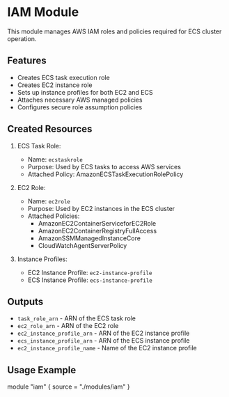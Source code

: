 # IAM Module

This module manages AWS IAM roles and policies required for ECS cluster operation.

## Features
- Creates ECS task execution role
- Creates EC2 instance role
- Sets up instance profiles for both EC2 and ECS
- Attaches necessary AWS managed policies
- Configures secure role assumption policies

## Created Resources
1. ECS Task Role:
   - Name: `ecstaskrole`
   - Purpose: Used by ECS tasks to access AWS services
   - Attached Policy: AmazonECSTaskExecutionRolePolicy

2. EC2 Role:
   - Name: `ec2role`
   - Purpose: Used by EC2 instances in the ECS cluster
   - Attached Policies:
     - AmazonEC2ContainerServiceforEC2Role
     - AmazonEC2ContainerRegistryFullAccess
     - AmazonSSMManagedInstanceCore
     - CloudWatchAgentServerPolicy

3. Instance Profiles:
   - EC2 Instance Profile: `ec2-instance-profile`
   - ECS Instance Profile: `ecs-instance-profile`

## Outputs
- `task_role_arn` - ARN of the ECS task role
- `ec2_role_arn` - ARN of the EC2 role
- `ec2_instance_profile_arn` - ARN of the EC2 instance profile
- `ecs_instance_profile_arn` - ARN of the ECS instance profile
- `ec2_instance_profile_name` - Name of the EC2 instance profile

## Usage Example

module "iam" {
  source = "./modules/iam"
}